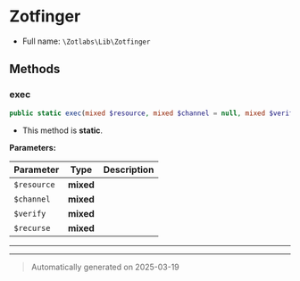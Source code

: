 
# Zotfinger





* Full name: `\Zotlabs\Lib\Zotfinger`




## Methods


### exec



```php
public static exec(mixed $resource, mixed $channel = null, mixed $verify = true, mixed $recurse = true): mixed
```



* This method is **static**.




**Parameters:**

| Parameter | Type | Description |
|-----------|------|-------------|
| `$resource` | **mixed** |  |
| `$channel` | **mixed** |  |
| `$verify` | **mixed** |  |
| `$recurse` | **mixed** |  |





***


***
> Automatically generated on 2025-03-19
